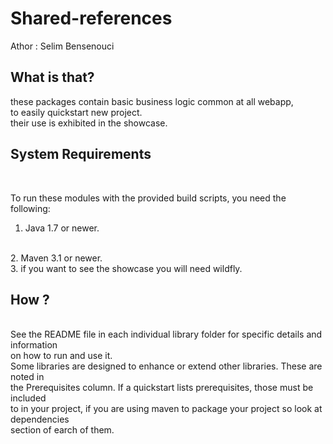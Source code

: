 Shared-references
=================

Athor : Selim Bensenouci

What is that?
--------------

these packages contain basic business logic common at all webapp,<br/>
to easily quickstart new project.
<br/>
their use is exhibited in the showcase.
<br/>

System Requirements
-------------------
<br/>

To run these modules with the provided build scripts, you need the following:
<br/>

1. Java 1.7 or newer.
<br/>
2. Maven 3.1 or newer.
<br/>
3. if you want to see the showcase you will need wildfly.
<br/>

How ?
----------------------
<br/>
See the README file in each individual library folder for specific details and information <br/>
on how to run and use it.
<br/>
Some libraries are designed to enhance or extend other libraries. These are noted in <br/>
the Prerequisites column. If a quickstart lists prerequisites, those must be included  <br/>
to in your project, if you are using maven to package your project so look at dependencies <br/>
section of earch of them.

